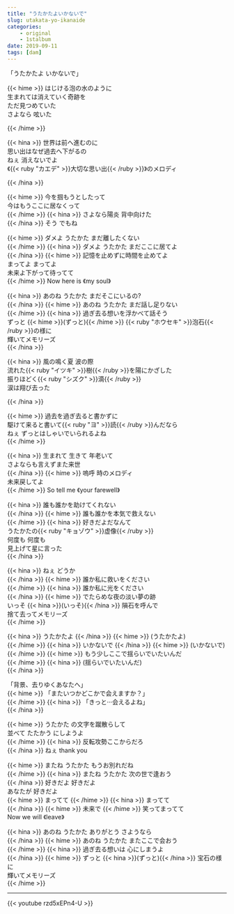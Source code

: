```yaml
---
title: "うたかたよいかないで"
slug: utakata-yo-ikanaide
categories:
    - original
    - 1stalbum
date: 2019-09-11
tags: [dam]
---
```


「うたかたよ いかないで」

{{< hime >}}
はじける泡の水のように  
生まれては消えていく奇跡を  
ただ見つめていた  
さよなら 呟いた  

{{< /hime >}}

{{< hina >}}
世界は前へ進むのに  
思い出はなぜ過去へ下がるの  
ねぇ 消えないでよ  
《{{< ruby "カエデ" >}}⼤切な思い出{{< /ruby >}}》のメロディ  

{{< /hina >}}

{{< hime >}}
今を掴もうとしたって  
今はもうここに居なくって  
{{< /hime >}}
{{< hina >}}
さよなら陽炎 背中向けた  
{{< /hina >}}
そう でもね  

{{< hime >}}
ダメよ うたかた まだ離したくない  
{{< /hime >}}
{{< hina >}}
ダメよ うたかた まだここに居てよ  
{{< /hina >}}
{{< hime >}}
記憶を止めずに時間を止めてよ  
まってよ まってよ  
未来よ下がって待ってて  
{{< /hime >}}
Now here is 《my soul》  

{{< hina >}}
あのね うたかた まだそこにいるの?  
{{< /hina >}}
{{< hime >}}
あのね うたかた まだ話し足りない  
{{< /hime >}}
{{< hina >}}
過ぎ去る想いを浮かべて話そう  
ずっと {{< hime >}}(ずっと){{< /hime >}} {{< ruby "ホウセキ" >}}泡石{{< /ruby >}}の様に  
輝いてメモリーズ  
{{< /hina >}}

{{< hina >}}
風の鳴く夏 波の際  
流れた{{< ruby "イツキ" >}}樹{{< /ruby >}}を陽にかざした  
振りほどく{{< ruby "シズク" >}}滴{{< /ruby >}}  
涙は翔び去った  

{{< /hina >}}

{{< hime >}}
過去を過ぎ去ると書かずに  
駆けて来ると書いて{{< ruby "ヨ" >}}読{{< /ruby >}}んだなら  
ねぇ ずっとはしゃいでいられるよね  
{{< /hime >}}

{{< hina >}}
生まれて 生きて 年老いて  
さよならも言えずまた来世  
{{< /hina >}}
{{< hime >}}
嗚呼 時のメロディ  
未来戻してよ  
{{< /hime >}}
So tell me 《your farewell》  

{{< hina >}}
誰も誰かを助けてくれない  
{{< /hina >}}
{{< hime >}}
誰も誰かを本気で救えない  
{{< /hime >}}
{{< hina >}}
好きだよだなんて  
うたかたの{{< ruby "キョゾウ" >}}虚像{{< /ruby >}}  
何度も 何度も  
見上げて星に言った  
{{< /hina >}}

{{< hina >}}
ねぇ どうか  
{{< /hina >}}
{{< hime >}}
誰か私に救いをください  
{{< /hime >}}
{{< hina >}}
誰か私に光をください  
{{< /hina >}}
{{< hime >}}
でたらめな夜の淡い夢の跡  
いっそ {{< hina >}}(いっそ){{< /hina >}} 隕石を呼んで  
捨て去ってメモリーズ  
{{< /hime >}}

{{< hina >}}
うたかたよ 
{{< /hina >}}
{{< hime >}}
(うたかたよ)  
{{< /hime >}}
{{< hina >}}
いかないで 
{{< /hina >}}
{{< hime >}}
(いかないで)  
{{< /hime >}}
{{< hime >}}
もう少しここで揺らいでいたいんだ  
{{< /hime >}}
{{< hina >}}
(揺らいでいたいんだ)  
{{< /hina >}}

「背景、去りゆくあなたへ」  
{{< hime >}}
「またいつかどこかで会えますか？」  
{{< /hime >}}
{{< hina >}}
「きっと‧‧‧会えるよね」  
{{< /hina >}}

{{< hime >}}
うたかた の文字を蹴散らして  
並べて たたかう にしようよ  
{{< /hime >}}
{{< hina >}}
反転攻勢ここからだろ  
{{< /hina >}}
ねぇ thank you  

{{< hime >}}
またね うたかた もうお別れだね  
{{< /hime >}}
{{< hina >}}
またね うたかた 次の世で逢おう  
{{< /hina >}}
好きだよ 好きだよ  
あなたが 好きだよ  
{{< hime >}}
まってて 
{{< /hime >}}
{{< hina >}}
まってて  
{{< /hina >}}
{{< hime >}}
未来で
{{< /hime >}}
笑ってまってて  
Now we will 《leave》  

{{< hina >}}
あのね うたかた ありがとう さようなら  
{{< /hina >}}
{{< hime >}}
あのね うたかた またここで会おう  
{{< /hime >}}
{{< hina >}}
過ぎ去る想いは 心にしまうよ  
{{< /hina >}}
{{< hime >}}
ずっと {{< hina >}}(ずっと){{< /hina >}} 宝石の様に  
輝いてメモリーズ  
{{< /hime >}}

---

{{< youtube rzd5xEPn4-U >}}